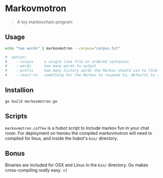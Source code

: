 # Markovmotron
> A toy markovchain program

## Usage
```bash
echo "two words" | markovmotron --corpus="corpus.txt"

#  option:
#    --corpus     a single line file or ordered sentances
#    --words      how many words to output
#    --prefix     how many history words the Markov should use to find the next word
#    --react-to   something for the Markov to respond to, defaults to standard in
```

## Installion
```
go build markovmotron.go
```

## Scripts
`markovmotron.coffee` is a hubot script to include markov fun in your chat room.  For deployment on heroku the compiled markovmotron will need to compiled for linux, and inside the hubot's `bin/` directory.

## Bonus
Binaries are included for OSX and Linux in the `bin/` directory.  Go makes cross-compiling _really_ easy.  =)
